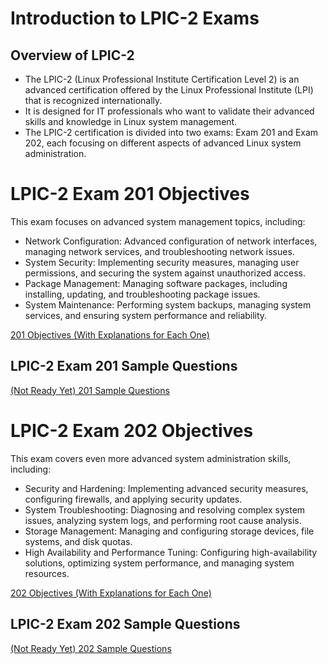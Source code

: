 # Introduction to LPIC-2 Exams 

## Overview of LPIC-2

- The LPIC-2 (Linux Professional Institute Certification Level 2) is an advanced certification offered by the Linux Professional Institute (LPI) that is recognized internationally.
- It is designed for IT professionals who want to validate their advanced skills and knowledge in Linux system management.
- The LPIC-2 certification is divided into two exams: Exam 201 and Exam 202, each focusing on different aspects of advanced Linux system administration.

# LPIC-2 Exam 201 Objectives
This exam focuses on advanced system management topics, including:

- Network Configuration: Advanced configuration of network interfaces, managing network services, and troubleshooting network issues.
- System Security: Implementing security measures, managing user permissions, and securing the system against unauthorized access.
- Package Management: Managing software packages, including installing, updating, and troubleshooting package issues.
- System Maintenance: Performing system backups, managing system services, and ensuring system performance and reliability.

[201 Objectives (With Explanations for Each One)](https://github.com/SamanKhalife/linux-Tutorial/blob/main/Lpic%202/LPIC-2%20Exam%20201%20Objectives.md)

## LPIC-2 Exam 201 Sample Questions 

[(Not Ready Yet) 201 Sample Questions](https://github.com/SamanKhalife/linux-Tutorial/blob/main/Lpic%202/LPIC-2%20Exam%20201%20(201-450)%20Exam.md)

# LPIC-2 Exam 202 Objectives

This exam covers even more advanced system administration skills, including:

- Security and Hardening: Implementing advanced security measures, configuring firewalls, and applying security updates.
- System Troubleshooting: Diagnosing and resolving complex system issues, analyzing system logs, and performing root cause analysis.
- Storage Management: Managing and configuring storage devices, file systems, and disk quotas.
- High Availability and Performance Tuning: Configuring high-availability solutions, optimizing system performance, and managing system resources.

[202 Objectives (With Explanations for Each One)](https://github.com/SamanKhalife/linux-Tutorial/blob/main/Lpic%202/LPIC-2%20Exam%20202%20Objectives.md)

## LPIC-2 Exam 202 Sample Questions 

[(Not Ready Yet) 202 Sample Questions](https://github.com/SamanKhalife/linux-Tutorial/blob/main/Lpic%202/LPIC-2%20Exam%20202%20(202-450)%20Exam%20.md)
